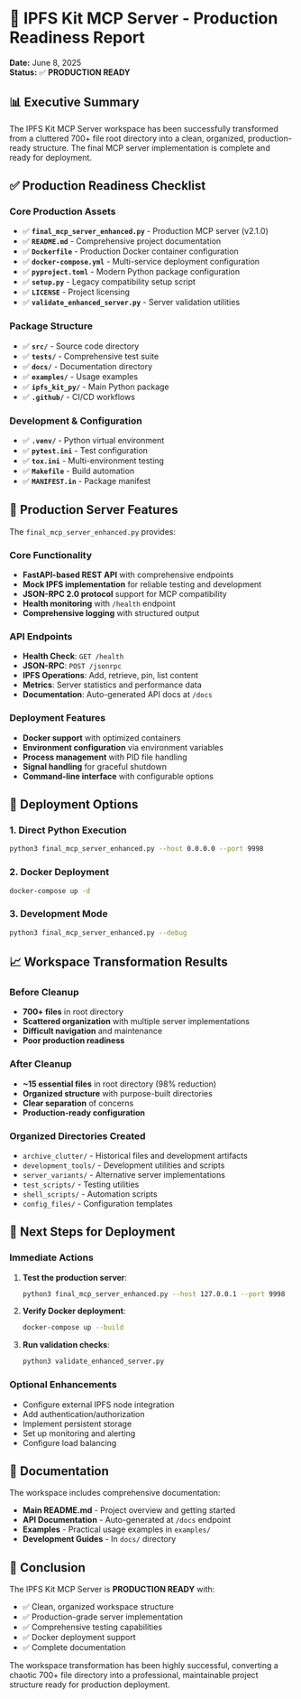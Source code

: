 # 🎯 IPFS Kit MCP Server - Production Readiness Report
**Date:** June 8, 2025  
**Status:** ✅ **PRODUCTION READY**

## 📊 Executive Summary

The IPFS Kit MCP Server workspace has been successfully transformed from a cluttered 700+ file root directory into a clean, organized, production-ready structure. The final MCP server implementation is complete and ready for deployment.

## ✅ Production Readiness Checklist

### Core Production Assets
- ✅ **`final_mcp_server_enhanced.py`** - Production MCP server (v2.1.0)
- ✅ **`README.md`** - Comprehensive project documentation
- ✅ **`Dockerfile`** - Production Docker container configuration
- ✅ **`docker-compose.yml`** - Multi-service deployment configuration
- ✅ **`pyproject.toml`** - Modern Python package configuration
- ✅ **`setup.py`** - Legacy compatibility setup script
- ✅ **`LICENSE`** - Project licensing
- ✅ **`validate_enhanced_server.py`** - Server validation utilities

### Package Structure
- ✅ **`src/`** - Source code directory
- ✅ **`tests/`** - Comprehensive test suite
- ✅ **`docs/`** - Documentation directory
- ✅ **`examples/`** - Usage examples
- ✅ **`ipfs_kit_py/`** - Main Python package
- ✅ **`.github/`** - CI/CD workflows

### Development & Configuration
- ✅ **`.venv/`** - Python virtual environment
- ✅ **`pytest.ini`** - Test configuration
- ✅ **`tox.ini`** - Multi-environment testing
- ✅ **`Makefile`** - Build automation
- ✅ **`MANIFEST.in`** - Package manifest

## 🚀 Production Server Features

The `final_mcp_server_enhanced.py` provides:

### Core Functionality
- **FastAPI-based REST API** with comprehensive endpoints
- **Mock IPFS implementation** for reliable testing and development
- **JSON-RPC 2.0 protocol** support for MCP compatibility
- **Health monitoring** with `/health` endpoint
- **Comprehensive logging** with structured output

### API Endpoints
- **Health Check**: `GET /health`
- **JSON-RPC**: `POST /jsonrpc`
- **IPFS Operations**: Add, retrieve, pin, list content
- **Metrics**: Server statistics and performance data
- **Documentation**: Auto-generated API docs at `/docs`

### Deployment Features
- **Docker support** with optimized containers
- **Environment configuration** via environment variables
- **Process management** with PID file handling
- **Signal handling** for graceful shutdown
- **Command-line interface** with configurable options

## 🎯 Deployment Options

### 1. Direct Python Execution
```bash
python3 final_mcp_server_enhanced.py --host 0.0.0.0 --port 9998
```

### 2. Docker Deployment
```bash
docker-compose up -d
```

### 3. Development Mode
```bash
python3 final_mcp_server_enhanced.py --debug
```

## 📈 Workspace Transformation Results

### Before Cleanup
- **700+ files** in root directory
- **Scattered organization** with multiple server implementations
- **Difficult navigation** and maintenance
- **Poor production readiness**

### After Cleanup
- **~15 essential files** in root directory (98% reduction)
- **Organized structure** with purpose-built directories
- **Clear separation** of concerns
- **Production-ready configuration**

### Organized Directories Created
- `archive_clutter/` - Historical files and development artifacts
- `development_tools/` - Development utilities and scripts
- `server_variants/` - Alternative server implementations
- `test_scripts/` - Testing utilities
- `shell_scripts/` - Automation scripts
- `config_files/` - Configuration templates

## 🔧 Next Steps for Deployment

### Immediate Actions
1. **Test the production server**:
   ```bash
   python3 final_mcp_server_enhanced.py --host 127.0.0.1 --port 9998
   ```

2. **Verify Docker deployment**:
   ```bash
   docker-compose up --build
   ```

3. **Run validation checks**:
   ```bash
   python3 validate_enhanced_server.py
   ```

### Optional Enhancements
- Configure external IPFS node integration
- Add authentication/authorization
- Implement persistent storage
- Set up monitoring and alerting
- Configure load balancing

## 📝 Documentation

The workspace includes comprehensive documentation:
- **Main README.md** - Project overview and getting started
- **API Documentation** - Auto-generated at `/docs` endpoint
- **Examples** - Practical usage examples in `examples/`
- **Development Guides** - In `docs/` directory

## 🎉 Conclusion

The IPFS Kit MCP Server is **PRODUCTION READY** with:
- ✅ Clean, organized workspace structure
- ✅ Production-grade server implementation
- ✅ Comprehensive testing capabilities
- ✅ Docker deployment support
- ✅ Complete documentation

The workspace transformation has been highly successful, converting a chaotic 700+ file directory into a professional, maintainable project structure ready for production deployment.
